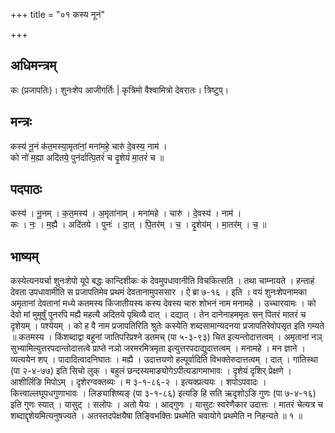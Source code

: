 +++
title = "०१ कस्य नूनं"

+++
## अधिमन्त्रम्
कः (प्रजापतिः)। शुनःशेप आजीगर्तिः | कृत्रिमो वैश्वामित्रो देवरातः। त्रिष्टुप्।

## मन्त्रः
कस्य॑ नू॒नं क॑त॒मस्या॒मृता॑नां॒ मना॑महे॒ चारु॑ दे॒वस्य॒ नाम॑ ।  
को नो॑ म॒ह्या अदि॑तये॒ पुन॑र्दात्पि॒तरं॑ च दृ॒शेयं॑ मा॒तरं॑ च ॥

## पदपाठः
कस्य॑ । नू॒नम् । क॒त॒मस्य॑ । अ॒मृता॑नाम् । मना॑महे । चारु॑ । दे॒वस्य॑ । नाम॑ ।  
कः । नः॒ । म॒ह्यै । अदि॑तये । पुनः॑ । दा॒त् । पि॒तर॑म् । च॒ । दृ॒शेय॑म् । मा॒तर॑म् । च॒ ॥

## भाष्यम्
कस्येत्यनयर्चा शुनःशेपो यूपे बद्धः कान्दिशीकः कं देवमुपधावानीति विचकित्सति । तथा चाम्नायते । हन्ताहं देवता उपधावामीति स प्रजापतिमेव प्रथमं देवतानामुपससार । ऐ ब्रा ७-१६ । इति । वयं शुनःशेपनामका अमृतानां देवतानां मध्ये कतमस्य किंजातीयस्य कस्य देवस्य चारु शोभनं नाम मनामहे । उच्चारयामः । को देवो मां मुमूर्षुं पुनरपि मह्यै महत्यै अदितये पृथिव्यै दात् । दद्यात् । तेन दानेनाहममृतः सन् पितरं मातरं च दृशेयम् । पश्येयम् । को ह वै नाम प्रजापतिरिति श्रुतेः कस्येति शब्दसामान्यदनया प्रजापतिरेवोपसृत इति गम्यते ॥ कतमस्य । किंशब्दाद्वा बहूनां जातिपरिप्रश्ने डतमच् (पा ५-३-९३) चित इत्यन्तोदात्तत्वम् । अमृतानां नञ् सुभ्यामित्युत्तरपदान्तोदात्तत्वे प्राप्ते नञो जरमरमित्रमृता इत्युत्तरपदाद्युदात्तत्वम् । मनामहे । मन ज्ञाने । व्यत्ययेन शप् । पादादित्वादनिघातः । मह्यै । उदात्तयणो हल्पूर्वादिति विभक्तेरुदात्तत्वम् । दात् । गातिस्था (पा २-४-७७) इति सिचो लुक् । बहुलं छन्दस्यमाङ्योगेऽपीत्यडागमाभावः । दृशेयं दृशिर् प्रेक्षणे । आशीर्लिङि मिपोऽम् । दृशेरग्वक्तव्यः । म ३-१-८६-२ । इत्यक्प्रत्ययः । शपोऽपवादः । कित्त्वाल्लघूपधगुणाभावः । लिङ्याशिष्यङ् (पा ३-१-८६) इत्यङि हि सति ऋदृशोऽङि गुणः (पा ७-४-१६) इति गुणः स्यात् । यासुट् । सलोपः । अतो येयः । आद्गुणः । यासुटः स्वरेणैकार उदात्तः । मातरं चेत्यत्र च शब्दाद्दृशेयमित्यनुषज्यते । अतस्तदपेक्षयैषा तिङ्विभक्तिः प्रथमेति चवायोगे प्रथमेति न निहन्यते ॥ १ ॥